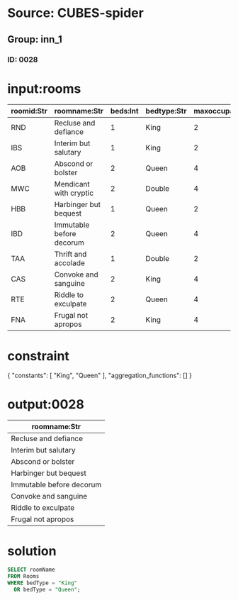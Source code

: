 # Source: CUBES-spider
## Group: inn_1
### ID: 0028

# input:rooms

| roomid:Str | roomname:Str | beds:Int | bedtype:Str | maxoccupancy:Int | baseprice:Int | decor:Str |
|---|---|---|---|---|---|---|
| RND | Recluse and defiance | 1 | King | 2 | 150 | modern |
| IBS | Interim but salutary | 1 | King | 2 | 150 | traditional |
| AOB | Abscond or bolster | 2 | Queen | 4 | 175 | traditional |
| MWC | Mendicant with cryptic | 2 | Double | 4 | 125 | modern |
| HBB | Harbinger but bequest | 1 | Queen | 2 | 100 | modern |
| IBD | Immutable before decorum | 2 | Queen | 4 | 150 | rustic |
| TAA | Thrift and accolade | 1 | Double | 2 | 75 | modern |
| CAS | Convoke and sanguine | 2 | King | 4 | 175 | traditional |
| RTE | Riddle to exculpate | 2 | Queen | 4 | 175 | rustic |
| FNA | Frugal not apropos | 2 | King | 4 | 250 | traditional |

# constraint

{
  "constants": [
    "King",
    "Queen"
  ],
  "aggregation_functions": []
}

# output:0028

| roomname:Str |
|---|
| Recluse and defiance |
| Interim but salutary |
| Abscond or bolster |
| Harbinger but bequest |
| Immutable before decorum |
| Convoke and sanguine |
| Riddle to exculpate |
| Frugal not apropos |

# solution

```sql
SELECT roomName
FROM Rooms
WHERE bedType = "King"
  OR bedType = "Queen";
```
